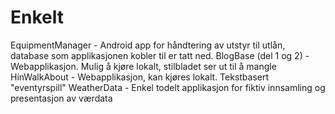 # Enkelt

EquipmentManager - Android app for håndtering av utstyr til utlån, database som applikasjonen kobler til er tatt ned.
BlogBase (del 1 og 2) - Webapplikasjon. Mulig å kjøre lokalt, stilbladet ser ut til å mangle
HinWalkAbout - Webapplikasjon, kan kjøres lokalt. Tekstbasert "eventyrspill"
WeatherData - Enkel todelt applikasjon for fiktiv innsamling og presentasjon av værdata
